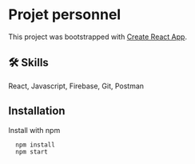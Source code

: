 # Projet personnel

This project was bootstrapped with [Create React App](https://github.com/facebook/create-react-app).


## 🛠 Skills
React, Javascript, Firebase, Git, Postman


## Installation

Install with npm

```bash
  npm install
  npm start
```
